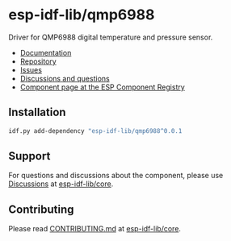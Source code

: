 # esp-idf-lib/qmp6988

Driver for QMP6988 digital temperature and pressure sensor.

* [Documentation](https://esp-idf-lib.github.io/qmp6988/)
* [Repository](https://github.com/esp-idf-lib/qmp6988)
* [Issues](https://github.com/esp-idf-lib/qmp6988/issues)
* [Discussions and questions](https://github.com/esp-idf-lib/core/discussions)
* [Component page at the ESP Component Registry](https://components.espressif.com/components/esp-idf-lib/qmp6988)

## Installation

```sh
idf.py add-dependency "esp-idf-lib/qmp6988^0.0.1
```

## Support

For questions and discussions about the component, please use
[Discussions](https://github.com/esp-idf-lib/core/discussions)
at [esp-idf-lib/core](https://github.com/esp-idf-lib/core).

## Contributing

Please read [CONTRIBUTING.md](https://github.com/esp-idf-lib/core/blob/main/CONTRIBUTING.md)
at [esp-idf-lib/core](https://github.com/esp-idf-lib/core).

